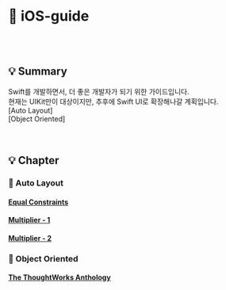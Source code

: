 # 🐣 iOS-guide
<br></br>
## 💡 Summary
Swift를 개발하면서, 더 좋은 개발자가 되기 위한 가이드입니다.</br>
현재는 UIKit만이 대상이지만, 추후에 Swift UI로 확장해나갈 계획입니다.
</br>
[Auto Layout]</br>
[Object Oriented]</br>
<br></br>
## 💡 Chapter
### 🍎 Auto Layout
#### [Equal Constraints](https://hasensprung.tistory.com/99)
#### [Multiplier - 1](https://hasensprung.tistory.com/100)
#### [Multiplier - 2](https://hasensprung.tistory.com/101)
### 🍎 Object Oriented
#### [The ThoughtWorks Anthology](https://hasensprung.tistory.com/103)


